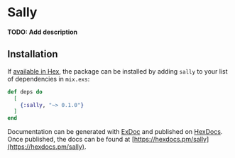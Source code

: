 # Sally

**TODO: Add description**

## Installation

If [available in Hex](https://hex.pm/docs/publish), the package can be installed
by adding `sally` to your list of dependencies in `mix.exs`:

```elixir
def deps do
  [
    {:sally, "~> 0.1.0"}
  ]
end
```

Documentation can be generated with [ExDoc](https://github.com/elixir-lang/ex_doc)
and published on [HexDocs](https://hexdocs.pm). Once published, the docs can
be found at [https://hexdocs.pm/sally](https://hexdocs.pm/sally).

